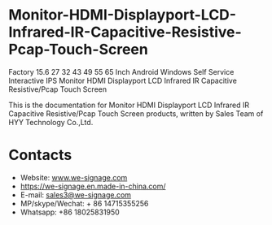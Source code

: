# Monitor-HDMI-Displayport-LCD-Infrared-IR-Capacitive-Resistive-Pcap-Touch-Screen
Factory 15.6 27 32 43 49 55 65 Inch Android Windows Self Service Interactive IPS Monitor HDMI Displayport LCD Infrared IR Capacitive Resistive/Pcap Touch Screen

This is the documentation for Monitor HDMI Displayport LCD Infrared IR Capacitive Resistive/Pcap Touch Screen products, written by Sales Team of HYY Technology Co.,Ltd.

# Contacts
- Website: www.we-signage.com
- https://we-signage.en.made-in-china.com/
- E-mail: sales3@we-signage.com
- MP/skype/Wechat: + 86 14715355256
- Whatsapp: +86 18025831950

